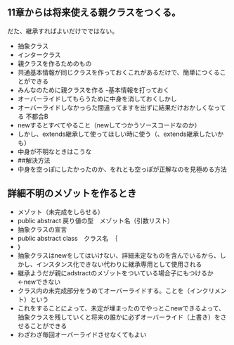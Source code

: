 ## 11章からは将来使える親クラスをつくる。
だた、継承すればよいだけでではない。
- 抽象クラス
- インタークラス
- 親クラスを作るためのもの
- 共通基本情報が同じクラスを作っておくこれがあるだけで、簡単につくることができる
- みんなのために親クラスを作る
-基本情報を打っておく
- オーバーライドしてもらうために中身を消しておくしかし
- オーバーライドしなかっらた間違ってますを出ずに結果だけおかしくなってる
不都合B
- newするとすべてやること（newしてつかうソースコードなのか）
- しかし、extends継承して使ってほしい時に使う（、extends継承したいかも）
- 中身が不明なときはこうな
- ##解決方法
- 中身を空っぽにしたかったのか、をれとも空っぽが正解なのを見極める方法
## 詳細不明のメゾットを作るとき 
- メゾット（未完成をしらせる）
- public abstract 戻り値の型　メゾット名（引数リスト）
- 抽象クラスの宣言
- public abstract class　クラス名　｛　　　　
- ｝
- 抽象クラスはnewをしてはいけない、詳細未定なものを含んでいるから、しかし、インスタンス化できない代わりに継承専用として使用される
- 継承ようだが親にadstractのメゾットをついている場合子にもつけるか←newできない
- クラス内の未完成部分をうめてオーバーライドする。ことを（インクリメント）という
- これをすることによって、未定が埋まったのでやっとこnewできるよって、抽象クラスを残していくと将来の誰かに必ずオーバーライド（上書き）をさせることができる
- わざわざ毎回オーバーライドさせなくてもよい

